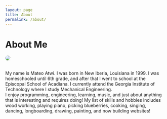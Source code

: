```yaml
---
layout: page
title: About
permalink: /about/
---
```

# About Me
<a href='https://photos.google.com/share/AF1QipOBBrieGUoRrDkJScEY713R-i3KcgfZQqs1U7IBTZBLSFZuD7cQxYH45lweTz0QEA?key=RUtDV0dCaC1rY3FtUndFbU5FSlJVV1BrYTZUM053&source=ctrlq.org'><img src='https://lh3.googleusercontent.com/T-QC52-msQUg-GZibd0vpcXsPDE89B3pP-iRaag4cE5XDab3TYxPENfGjCicvAUzDkZgyiwBqT-CI08jojWR5DmzvJhlIegRv1fDywiJzWUtU0sFTA6-t9J-THt0AyFrNhe7265J1Lk=w2400' style="border-radius: 10px;" /></a>
<div class="separator" style="clear: both; text-align: center;"></div>

<br>
My name is Mateo Atwi. I was born in New Iberia, Louisiana in 1999. I was homeschooled until 6th grade, and after that I went to school at the Episcopal School of Acadiana. I currently attend the Georgia Institute of Technology where I study Mechanical Engineering.

<br>
I enjoy programming, engineering, learning, music, and just about anything that is interesting and requires doing! My list of skills and hobbies includes wood working, playing piano, picking blueberries, cooking, singing, dancing, longboarding, drawing, painting, and now building websites!